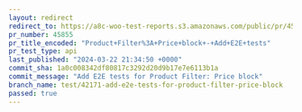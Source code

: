 ```yaml
---
layout: redirect
redirect_to: https://a8c-woo-test-reports.s3.amazonaws.com/public/pr/45855/api/index.html
pr_number: 45855
pr_title_encoded: "Product+Filter%3A+Price+block+-+Add+E2E+tests"
pr_test_type: api
last_published: "2024-03-22 21:34:50 +0000"
commit_sha: 1a0c008342df80817c3292d20d9b17e7e6113b1a
commit_message: "Add E2E tests for Product Filter: Price block"
branch_name: test/42171-add-e2e-tests-for-product-filter-price-block
passed: true
---
```

